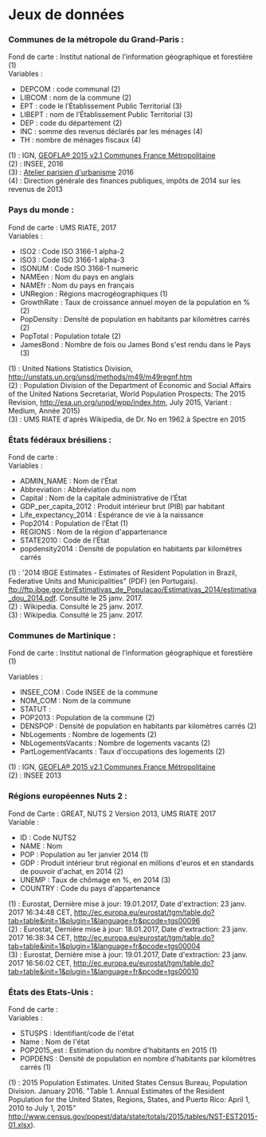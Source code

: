 Jeux de données
===============

### Communes de la métropole du Grand-Paris :   
Fond de carte : Institut national de l’information géographique et forestière (1)  
Variables :    
- DEPCOM : code communal (2)  
- LIBCOM : nom de la commune (2)     
- EPT : code le l’Établissement Public Territorial (3)     
- LIBEPT : nom de l’Établissement Public Territorial (3)  
- DEP : code du département (2)     
- INC : somme des revenus déclarés par les ménages (4)  
- TH : nombre de ménages fiscaux (4)  

(1) : IGN, <a href="http://professionnels.ign.fr/geofla">GEOFLA® 2015 v2.1 Communes France Métropolitaine</a>  
(2) : INSEE, 2016  
(3) : <a href="http://www.apur.org/article/composition-12-territoires-metropole-grand-paris">Atelier parisien d'urbanisme</a> 2016   
(4) : Direction générale des finances publiques, impôts de 2014 sur les revenus de 2013  


### Pays du monde :   
Fond de carte : UMS RIATE, 2017  
Variables :  
- ISO2 : Code ISO 3166-1 alpha-2
- ISO3 : Code ISO 3166-1 alpha-3
- ISONUM : Code ISO 3166-1 numeric
- NAMEen : Nom du pays en anglais
- NAMEfr : Nom du pays en français
- UNRegion : Régions macrogéographiques (1)
- GrowthRate : Taux de croissance annuel moyen de la population en % (2)
- PopDensity : Densité de population en habitants par kilomètres carrés (2)
- PopTotal : Population totale (2)
- JamesBond : Nombre de fois ou James Bond s'est rendu dans le Pays (3)

(1) : United Nations Statistics Division, <a href="http://unstats.un.org/unsd/methods/m49/m49regnf.htm">http://unstats.un.org/unsd/methods/m49/m49regnf.htm</a>  
(2) : Population Division of the Department of Economic and Social Affairs of the United Nations Secretariat, World Population Prospects: The 2015 Revision, <a href="http://esa.un.org/unpd/wpp/index.htm">http://esa.un.org/unpd/wpp/index.htm</a>, July 2015, Variant : Medium, Année 2015)  
(3) : UMS RIATE d'après Wikipedia, de Dr. No en 1962 à Spectre en 2015  


### États fédéraux brésiliens :
Fond de carte :  
Variables :  
- ADMIN_NAME : Nom de l’État
- Abbreviation : Abbréviation du nom
- Capital : Nom de la capitale administrative de l’État
- GDP_per_capita_2012 : Produit intérieur brut (PIB) par habitant
- Life_expectancy_2014 : Espérance de vie à la naissance
- Pop2014 : Population de l’État (1)
- REGIONS : Nom de la région d'appartenance
- STATE2010 : Code de l’État
- popdensity2014 : Densité de population en habitants par kilomètres carrés

(1) : '2014 IBGE Estimates - Estimates of Resident Population in Brazil, Federative Units and Municipalities" (PDF) (en Portugais). <a href="ftp://ftp.ibge.gov.br/Estimativas_de_Populacao/Estimativas_2014/estimativa_dou_2014.pdf">ftp://ftp.ibge.gov.br/Estimativas_de_Populacao/Estimativas_2014/estimativa_dou_2014.pdf</a>. Consulté le 25 janv. 2017.  
(2) : Wikipedia. Consulté le 25 janv. 2017.  
(3) : Wikipedia. Consulté le 25 janv. 2017.  


### Communes de Martinique :

Fond de carte : Institut national de l’information géographique et forestière (1)

Variables :  
- INSEE_COM : Code INSEE de la commune
- NOM_COM : Nom de la commune
- STATUT :
- POP2013 : Population de la commune (2)
- DENSPOP : Densité de population en habitants par kilomètres carrés (2)
- NbLogements : Nombre de logements (2)
- NbLogementsVacants : Nombre de logements vacants (2)
- PartLogementVacants : Taux d'occupations des logements (2)

(1) : IGN, <a href="http://professionnels.ign.fr/geofla">GEOFLA® 2015 v2.1 Communes France Métropolitaine</a>  
(2) : INSEE 2013

### Régions européennes Nuts 2 :
Fond de Carte : GREAT, NUTS 2 Version 2013, UMS RIATE 2017  
Variable :  
- ID : Code NUTS2
- NAME : Nom
- POP : Population au 1er janvier 2014 (1)
- GDP : Produit intérieur brut régional en millions d'euros et en standards de pouvoir d'achat, en 2014 (2)
- UNEMP : Taux de chômage en %, en 2014 (3)
- COUNTRY : Code du pays d'appartenance

(1) : Eurostat, Dernière mise à jour: 19.01.2017, Date d'extraction: 23 janv. 2017 16:34:48 CET, <a href="http://ec.europa.eu/eurostat/tgm/table.do?tab=table&init=1&plugin=1&language=fr&pcode=tgs00096">http://ec.europa.eu/eurostat/tgm/table.do?tab=table&init=1&plugin=1&language=fr&pcode=tgs00096</a>  
(2) : Eurostat, Dernière mise à jour: 18.01.2017, Date d'extraction: 23 janv. 2017 16:38:34 CET, <a href="http://ec.europa.eu/eurostat/tgm/table.do?tab=table&init=1&plugin=1&language=fr&pcode=tgs00004">http://ec.europa.eu/eurostat/tgm/table.do?tab=table&init=1&plugin=1&language=fr&pcode=tgs00004</a>  
(3) : Eurostat, Dernière mise à jour: 19.01.2017, Date d'extraction: 23 janv. 2017 16:56:02 CET, <a href="http://ec.europa.eu/eurostat/tgm/table.do?tab=table&init=1&plugin=1&language=fr&pcode=tgs00010">http://ec.europa.eu/eurostat/tgm/table.do?tab=table&init=1&plugin=1&language=fr&pcode=tgs00010</a>  


### États des Etats-Unis :
Fond de carte :  
Variables :  
- STUSPS : Identifiant/code de l'état
- Name : Nom de l'état
- POP2015_est : Estimation du nombre d'habitants en 2015 (1)
- POPDENS : Densité de population en nombre d'habitants par kilomètres carrés (1)

(1) : 2015 Population Estimates. United States Census Bureau, Population Division. January 2016. "Table 1. Annual Estimates of the Resident Population for the United States, Regions, States, and Puerto Rico: April 1, 2010 to July 1, 2015" <a href="http://www.census.gov/popest/data/state/totals/2015/tables/NST-EST2015-01.xlsx">http://www.census.gov/popest/data/state/totals/2015/tables/NST-EST2015-01.xlsx</a>).  
